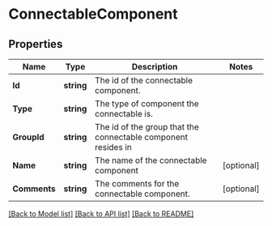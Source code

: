 # ConnectableComponent

## Properties

Name | Type | Description | Notes
------------ | ------------- | ------------- | -------------
**Id** | **string** | The id of the connectable component. | 
**Type** | **string** | The type of component the connectable is. | 
**GroupId** | **string** | The id of the group that the connectable component resides in | 
**Name** | **string** | The name of the connectable component | [optional] 
**Comments** | **string** | The comments for the connectable component. | [optional] 

[[Back to Model list]](../README.md#documentation-for-models) [[Back to API list]](../README.md#documentation-for-api-endpoints) [[Back to README]](../README.md)



